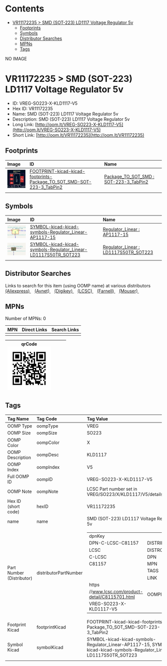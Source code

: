 



Contents
========

* [VR11172235 > SMD (SOT-223) LD1117 Voltage Regulator 5v](#vr11172235--smd-sot-223-ld1117-voltage-regulator-5v)
	* [Footprints](#footprints)
	* [Symbols](#symbols)
	* [Distributor Searches](#distributor-searches)
	* [MPNs](#mpns)
	* [Tags](#tags)
  
NO IMAGE  
# VR11172235 > SMD (SOT-223) LD1117 Voltage Regulator 5v

- ID: VREG-SO223-X-KLD1117-V5
- Hex ID: VR11172235
- Name: SMD (SOT-223) LD1117 Voltage Regulator 5v
- Description: SMD (SOT-223) LD1117 Voltage Regulator 5v
- Long Link: [http://oom.lt/VREG-SO223-X-KLD1117-V5](http://oom.lt/VREG-SO223-X-KLD1117-V5)
- Short Link: [http://oom.lt/VR11172235](http://oom.lt/VR11172235)

## Footprints
  

|Image|ID|Name|
| :--- | :--- | :--- |
|[![](https://raw.githubusercontent.com/oomlout/oomlout_OOMP_eda_V2/main/FOOTPRINT/kicad/kicad-footprints/Package_TO_SOT_SMD/SOT-223-3_TabPin2/image_140.png)](https://github.com/oomlout/oomlout_OOMP_eda_V2/tree/main/FOOTPRINT/kicad/kicad-footprints/Package_TO_SOT_SMD/SOT-223-3_TabPin2/)|[FOOTPRINT-kicad-kicad-footprints-Package_TO_SOT_SMD-SOT-223-3_TabPin2](https://github.com/oomlout/oomlout_OOMP_eda_V2/tree/main/FOOTPRINT/kicad/kicad-footprints/Package_TO_SOT_SMD/SOT-223-3_TabPin2/)|[Package_TO_SOT_SMD : SOT-223-3_TabPin2](https://github.com/oomlout/oomlout_OOMP_eda_V2/tree/main/FOOTPRINT/kicad/kicad-footprints/Package_TO_SOT_SMD/SOT-223-3_TabPin2/)|
||||

## Symbols
  

|Image|ID|Name|
| :--- | :--- | :--- |
|[![](https://raw.githubusercontent.com/oomlout/oomlout_OOMP_eda_V2/main/SYMBOL/kicad/kicad-symbols/Regulator_Linear/AP1117-15/image_140.png)](https://github.com/oomlout/oomlout_OOMP_eda_V2/tree/main/SYMBOL/kicad/kicad-symbols/Regulator_Linear/AP1117-15/)|[SYMBOL-kicad-kicad-symbols-Regulator_Linear-AP1117-15](https://github.com/oomlout/oomlout_OOMP_eda_V2/tree/main/SYMBOL/kicad/kicad-symbols/Regulator_Linear/AP1117-15/)|[Regulator_Linear : AP1117-15](https://github.com/oomlout/oomlout_OOMP_eda_V2/tree/main/SYMBOL/kicad/kicad-symbols/Regulator_Linear/AP1117-15/)|
|[![](https://raw.githubusercontent.com/oomlout/oomlout_OOMP_eda_V2/main/SYMBOL/kicad/kicad-symbols/Regulator_Linear/LD1117S50TR_SOT223/image_140.png)](https://github.com/oomlout/oomlout_OOMP_eda_V2/tree/main/SYMBOL/kicad/kicad-symbols/Regulator_Linear/LD1117S50TR_SOT223/)|[SYMBOL-kicad-kicad-symbols-Regulator_Linear-LD1117S50TR_SOT223](https://github.com/oomlout/oomlout_OOMP_eda_V2/tree/main/SYMBOL/kicad/kicad-symbols/Regulator_Linear/LD1117S50TR_SOT223/)|[Regulator_Linear : LD1117S50TR_SOT223](https://github.com/oomlout/oomlout_OOMP_eda_V2/tree/main/SYMBOL/kicad/kicad-symbols/Regulator_Linear/LD1117S50TR_SOT223/)|
||||

## Distributor Searches
  
Links to search for this item (using OOMP name) at various distributors  
[(Aliexpress) ](https://www.aliexpress.com/wholesale?SearchText=1117SMD+SOT-223+LD1117+Voltage+Regulator+5v)&nbsp;&nbsp;&nbsp;[(Avnet) ](https://www.avnet.com/shop/us/search/SMD+SOT-223+LD1117+Voltage+Regulator+5v)&nbsp;&nbsp;&nbsp;[(Digikey) ](https://www.digikey.co.uk/en/products/result?s=SMD+SOT-223+LD1117+Voltage+Regulator+5v)&nbsp;&nbsp;&nbsp;[(LCSC) ](https://www.lcsc.com/search?q=SMD+SOT-223+LD1117+Voltage+Regulator+5v)&nbsp;&nbsp;&nbsp;[(Farnell) ](https://uk.farnell.com/search?st=SMD+SOT-223+LD1117+Voltage+Regulator+5v)&nbsp;&nbsp;&nbsp;[(Mouser) ](https://www.mouser.com/c/?q=SMD+SOT-223+LD1117+Voltage+Regulator+5v)&nbsp;&nbsp;&nbsp;
## MPNs
  
Number of MPNs: 0  

|MPN|Direct Links|Search Links|
| :--- | :--- | :--- |
||||
  

|qrCode<br>[![](https://raw.githubusercontent.com/oomlout/oomlout_OOMP_parts_V2/main/VREG/SO223/X/KLD1117/V5/qrCode_140.png)](https://github.com/oomlout/oomlout_OOMP_parts_V2/tree/main/VREG/SO223/X/KLD1117/V5/qrCode.png)||||
| :---: | :---: | :---: | :---: |

## Tags
  

|Tag Name|Tag Code|Tag Value|
| :--- | :--- | :--- |
|OOMP Type|oompType|VREG|
|OOMP Size|oompSize|SO223|
|OOMP Color|oompColor|X|
|OOMP Description|oompDesc|KLD1117|
|OOMP Index|oompIndex|V5|
|Full OOMP ID|oompID|VREG-SO223-X-KLD1117-V5|
|OOMP Note|oompNote|LCSC Part number set in VREG/SO223/X/KLD1117/V5/details2.py|
|Hex ID (short code)|hexID|VR11172235|
|name|name|SMD (SOT-223) LD1117 Voltage Regulator 5v|
|Part Number (Distributor)|distributorPartNumber|<table><tr><td>dpnKey</td></tr><tr><td> DPN-C-LCSC-C81157</td><td> DISTRIBUTOR</td></tr><tr><td> LCSC</td><td> DISTRCODE</td></tr><tr><td> C-LCSC</td><td> DPN</td></tr><tr><td> C81157</td><td> MPN</td></tr><tr><td> </td><td> TAGS</td></tr><tr><td> </td><td> LINK</td></tr><tr><td> https</td></tr><tr><td>//www.lcsc.com/product-detail/C8115701.html</td><td> OOMPID</td></tr><tr><td> VREG-SO223-X-KLD1117-V5</td></tr></table></td><td> <table><tr><td>dpnKey</td></tr><tr><td> DPN-C-LCSC-C347230</td><td> DISTRIBUTOR</td></tr><tr><td> LCSC</td><td> DISTRCODE</td></tr><tr><td> C-LCSC</td><td> DPN</td></tr><tr><td> C347230</td><td> MPN</td></tr><tr><td> </td><td> TAGS</td></tr><tr><td> </td><td> LINK</td></tr><tr><td> https</td></tr><tr><td>//www.lcsc.com/product-detail/C34723001.html</td><td> OOMPID</td></tr><tr><td> VREG-SO223-X-KLD1117-V5</td></tr></table></td><td> <table><tr><td>dpnKey</td></tr><tr><td> DPN-C-LCSC-C474403</td><td> DISTRIBUTOR</td></tr><tr><td> LCSC</td><td> DISTRCODE</td></tr><tr><td> C-LCSC</td><td> DPN</td></tr><tr><td> C474403</td><td> MPN</td></tr><tr><td> </td><td> TAGS</td></tr><tr><td> </td><td> LINK</td></tr><tr><td> https</td></tr><tr><td>//www.lcsc.com/product-detail/C47440301.html</td><td> OOMPID</td></tr><tr><td> VREG-SO223-X-KLD1117-V5</td></tr></table></td><td> <table><tr><td>dpnKey</td></tr><tr><td> DPN-C-LCSC-C71124</td><td> DISTRIBUTOR</td></tr><tr><td> LCSC</td><td> DISTRCODE</td></tr><tr><td> C-LCSC</td><td> DPN</td></tr><tr><td> C71124</td><td> MPN</td></tr><tr><td> </td><td> TAGS</td></tr><tr><td> </td><td> LINK</td></tr><tr><td> https</td></tr><tr><td>//www.lcsc.com/product-detail/C7112401.html</td><td> OOMPID</td></tr><tr><td> VREG-SO223-X-KLD1117-V5</td></tr></table></td><td> <table><tr><td>dpnKey</td></tr><tr><td> DPN-C-LCSC-C134077</td><td> DISTRIBUTOR</td></tr><tr><td> LCSC</td><td> DISTRCODE</td></tr><tr><td> C-LCSC</td><td> DPN</td></tr><tr><td> C134077</td><td> MPN</td></tr><tr><td> </td><td> TAGS</td></tr><tr><td> </td><td> LINK</td></tr><tr><td> https</td></tr><tr><td>//www.lcsc.com/product-detail/C13407701.html</td><td> OOMPID</td></tr><tr><td> VREG-SO223-X-KLD1117-V5</td></tr></table>|
|Footprint Kicad|footprintKicad|FOOTPRINT-kicad-kicad-footprints-Package_TO_SOT_SMD-SOT-223-3_TabPin2|
|Symbol Kicad|symbolKicad|SYMBOL-kicad-kicad-symbols-Regulator_Linear-AP1117-15, SYMBOL-kicad-kicad-symbols-Regulator_Linear-LD1117S50TR_SOT223|
||||
